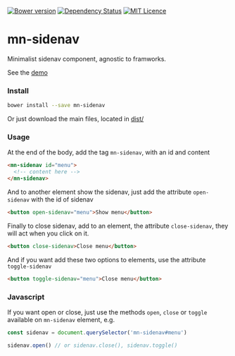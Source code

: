 [![Bower version](https://badge.fury.io/bo/mn-sidenav.svg)](https://badge.fury.io/bo/mn-sidenav)
[![Dependency Status](https://gemnasium.com/badges/github.com/minimalist-components/mn-sidenav.svg)](https://gemnasium.com/github.com/minimalist-components/mn-sidenav)
[![MIT Licence](https://badges.frapsoft.com/os/mit/mit.svg?v=103)](https://opensource.org/licenses/mit-license.php)   

# mn-sidenav

Minimalist sidenav component, agnostic to framworks.

See the [demo](https://minimalist-components.github.io/mn-sidenav/)

### Install

```sh
bower install --save mn-sidenav
```

Or just download the main files, located in [dist/](https://github.com/minimalist-components/mn-sidenav/tree/master/dist)


### Usage

At the end of the body, add the tag `mn-sidenav`, with an id and content

```html
<mn-sidenav id="menu">
  <!-- content here -->
</mn-sidenav>
```

And to another element show the sidenav, just add the attribute `open-sidenav` with the id of sidenav

```html
<button open-sidenav="menu">Show menu</button>
```

Finally to close sidenav, add to an element, the attribute `close-sidenav`, they will act when you click on it.

```html
<button close-sidenav>Close menu</button>
```

And if you want add these two options to elements, use the attribute `toggle-sidenav`

```html
<button toggle-sidenav="menu">Close menu</button>
```

### Javascript
If you want open or close, just use the methods `open`, `close` or `toggle` available on `mn-sidenav` element, e.g.

```js
const sidenav = document.querySelector('mn-sidenav#menu')

sidenav.open() // or sidenav.close(), sidenav.toggle()
```
